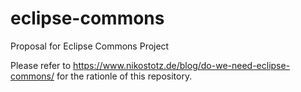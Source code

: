 # eclipse-commons
Proposal for Eclipse Commons Project

Please refer to https://www.nikostotz.de/blog/do-we-need-eclipse-commons/ for the rationle of this repository.
